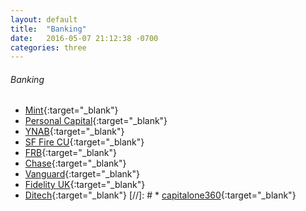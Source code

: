 ```yaml
---
layout: default
title:  "Banking"
date:   2016-05-07 21:12:38 -0700
categories: three
---
```

###### Banking
*   [Mint](https://wwws.mint.com/login.event){:target="_blank"}
*   [Personal Capital](https://home.personalcapital.com/page/login/app#/dashboard){:target="_blank"}
*   [YNAB](https://app.youneedabudget.com/){:target="_blank"}
*   [SF Fire CU](http://www.sffirecu.org/){:target="_blank"}
*   [FRB](https://www.firstrepublichb.com/onlineserv/HB/Signon.cgi){:target="_blank"}
*   [Chase](https://www.chase.com/){:target="_blank"}
*   [Vanguard](https://investor.vanguard.com/home){:target="_blank"}
*   [Fidelity UK](https://www.planviewer.fidelitypensions.com/dcpv/DisplayLogin.do){:target="_blank"}
*   [Ditech](https://myaccount.ditech.com/){:target="_blank"}
[//]: # *   [capitalone360](https://secure.capitalone360.com/myaccount/banking/login.vm){:target="_blank"}
